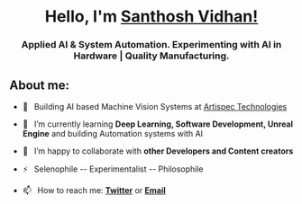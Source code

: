 <h1 align="center"> Hello, I'm <a href="https://www.youtube.com/channel/UC25iW4sjKv3XJvTqdl-7MPg">Santhosh Vidhan!</a></h1>
<h3 align="center">Applied AI & System Automation. Experimenting with AI in Hardware | Quality Manufacturing.</h3>


## About me:
- 🔭 &ensp;Building AI based Machine Vision Systems at [Artispec Technologies](https://www.artispec.tech/) 

- 🌱 &ensp;I’m currently learning **Deep Learning, Software Development, Unreal Engine** and building Automation systems with AI

- 👯 &ensp;I’m happy to collaborate with **other Developers and Content creators**

- ⚡ &ensp;Selenophile -- Experimentalist -- Philosophile

- 📫 &ensp;How to reach me: [**Twitter**][twitter] or [**Email**][email]

[twitter]: https://twitter.com/intent/follow?original_referer=https://twitter.com/VidhanSanthosh&screen_name=VidhanSanthosh
[youtube]: https://www.youtube.com/channel/UC25iW4sjKv3XJvTqdl-7MPg
[linkedin]: https://www.linkedin.com/in/santhosh-vidhan-2608/
[github]: https://github.com/Santhosh-vidhan
[email]: mailto:vidhansanthosh@gmail.com


